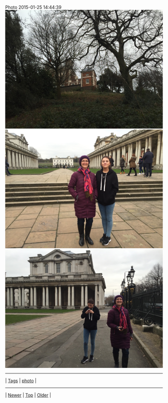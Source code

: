 <!--
title: Photo 2015-01-25 14
date: 2020-06-28T15:00:41.448Z
tags: photo
-->











Photo 2015-01-25 14:44:39
![](109103659607-0.jpg)
![](109103659607-1.jpg)
![](109103659607-2.jpg)

<!--BOTTOM-POST-NAVIGATION-->
---

| [Tags](tags.md) | [photo](tag-photo.md) |

---

| [Newer](107115998382.md) | [Top](index.md) | [Older](109760357827.md) |